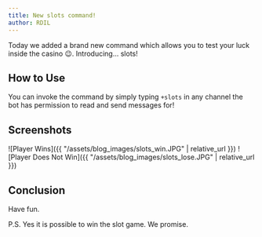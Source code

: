```yaml
---
title: New slots command!
author: RDIL
---
```


Today we added a brand new command which allows you to test your luck inside the casino :wink:. Introducing... slots!

## How to Use

You can invoke the command by simply typing `+slots` in any channel the bot has permission to read and send messages for!

## Screenshots

![Player Wins]({{ "/assets/blog_images/slots_win.JPG" | relative_url }})
![Player Does Not Win]({{ "/assets/blog_images/slots_lose.JPG" | relative_url }})

## Conclusion

Have fun.

P.S. Yes it is possible to win the slot game. We promise.
